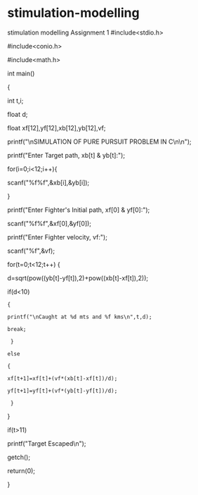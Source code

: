 # stimulation-modelling
stimulation modelling Assignment 1 
#include<stdio.h>

#include<conio.h>

#include<math.h>

int main()

{

int t,i;

float d;

float xf[12],yf[12],xb[12],yb[12],vf;

printf("\nSIMULATION OF PURE PURSUIT PROBLEM IN C\n\n");

printf("Enter Target path, xb[t] & yb[t]:");

  for(i=0;i<12;i++){

  scanf("%f%f",&xb[i],&yb[i]);

  }

printf("Enter Fighter's Initial path, xf[0] & yf[0]:");

scanf("%f%f",&xf[0],&yf[0]);

printf("Enter Fighter velocity, vf:");

scanf("%f",&vf);

for(t=0;t<12;t++) {

  d=sqrt(pow((yb[t]-yf[t]),2)+pow((xb[t]-xf[t]),2));

  if(d<10)

    {

    printf("\nCaught at %d mts and %f kms\n",t,d);

    break;

     }

    else

    {

    xf[t+1]=xf[t]+(vf*(xb[t]-xf[t])/d);

    yf[t+1]=yf[t]+(vf*(yb[t]-yf[t])/d);

     }

}

if(t>11)

printf("Target Escaped\n");

getch();

return(0);

  }
